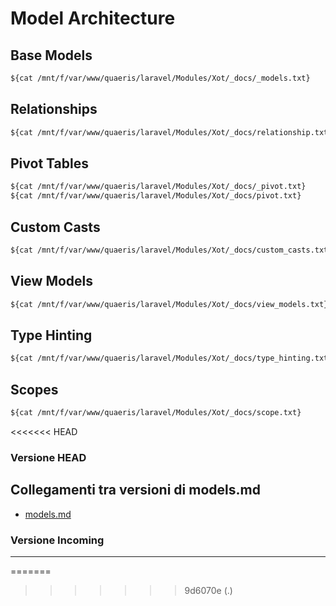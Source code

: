 # Model Architecture

## Base Models
```txt
${cat /mnt/f/var/www/quaeris/laravel/Modules/Xot/_docs/_models.txt}
```

## Relationships
```txt
${cat /mnt/f/var/www/quaeris/laravel/Modules/Xot/_docs/relationship.txt}
```

## Pivot Tables
```txt
${cat /mnt/f/var/www/quaeris/laravel/Modules/Xot/_docs/_pivot.txt}
${cat /mnt/f/var/www/quaeris/laravel/Modules/Xot/_docs/pivot.txt}
```

## Custom Casts
```txt
${cat /mnt/f/var/www/quaeris/laravel/Modules/Xot/_docs/custom_casts.txt}
```

## View Models
```txt
${cat /mnt/f/var/www/quaeris/laravel/Modules/Xot/_docs/view_models.txt}
```

## Type Hinting
```txt
${cat /mnt/f/var/www/quaeris/laravel/Modules/Xot/_docs/type_hinting.txt}
```

## Scopes
```txt
${cat /mnt/f/var/www/quaeris/laravel/Modules/Xot/_docs/scope.txt}
```
<<<<<<< HEAD
### Versione HEAD


## Collegamenti tra versioni di models.md
* [models.md](../../../Notify/docs/models.md)


### Versione Incoming


---

=======
>>>>>>> 9d6070e (.)
